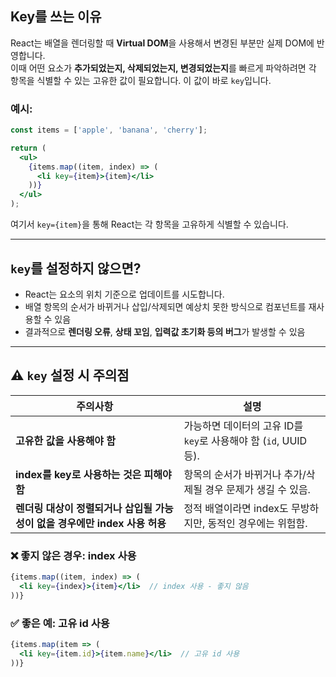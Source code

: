 ## Key를 쓰는 이유

React는 배열을 렌더링할 때 **Virtual DOM**을 사용해서 변경된 부분만 실제 DOM에 반영합니다.  
이때 어떤 요소가 **추가되었는지, 삭제되었는지, 변경되었는지**를 빠르게 파악하려면 각 항목을 식별할 수 있는 고유한 값이 필요합니다. 이 값이 바로 `key`입니다.

### 예시:

```jsx
const items = ['apple', 'banana', 'cherry'];

return (
  <ul>
    {items.map((item, index) => (
      <li key={item}>{item}</li>
    ))}
  </ul>
);
```

여기서 `key={item}`을 통해 React는 각 항목을 고유하게 식별할 수 있습니다.

---

##  `key`를 설정하지 않으면?

- React는 요소의 위치 기준으로 업데이트를 시도합니다.
- 배열 항목의 순서가 바뀌거나 삽입/삭제되면 예상치 못한 방식으로 컴포넌트를 재사용할 수 있음
- 결과적으로 **렌더링 오류**, **상태 꼬임**, **입력값 초기화 등의 버그**가 발생할 수 있음

---

## ⚠️ `key` 설정 시 주의점

|주의사항|설명|
|---|---|
|**고유한 값을 사용해야 함**|가능하면 데이터의 고유 ID를 `key`로 사용해야 함 (`id`, UUID 등).|
|**index를 key로 사용하는 것은 피해야 함**|항목의 순서가 바뀌거나 추가/삭제될 경우 문제가 생길 수 있음.|
|**렌더링 대상이 정렬되거나 삽입될 가능성이 없을 경우에만 index 사용 허용**|정적 배열이라면 index도 무방하지만, 동적인 경우에는 위험함.|

### ❌ 좋지 않은 경우: index 사용

```jsx
{items.map((item, index) => (
  <li key={index}>{item}</li>  // index 사용 - 좋지 않음
))}

```

### ✅ 좋은 예: 고유 id 사용

```jsx
{items.map(item => (
  <li key={item.id}>{item.name}</li>  // 고유 id 사용
))}
```